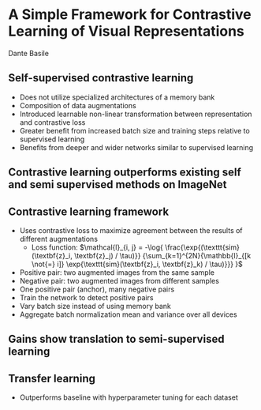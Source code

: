 # A Simple Framework for Contrastive Learning of Visual Representations

Dante Basile

## Self-supervised contrastive learning
* Does not utilize specialized architectures of a memory bank
* Composition of data augmentations
* Introduced learnable non-linear transformation between representation and contrastive loss
* Greater benefit from increased batch size and training steps relative to supervised learning
* Benefits from deeper and wider networks similar to supervised learning

## Contrastive learning outperforms existing self and semi supervised methods on ImageNet

## Contrastive learning framework
* Uses contrastive loss to maximize agreement between the results of different augmentations
    * Loss function: $\mathcal{l}_{i, j} = -\log{ \frac{\exp{(\texttt{sim}(\textbf{z}_i, \textbf{z}_j) / \tau)}} {\sum_{k=1}^{2N}{\mathbb{I}_{[k \not{=} i]} \exp{\texttt{sim}(\textbf{z}_i, \textbf{z}_k) / \tau)}}} }$
* Positive pair: two augmented images from the same sample
* Negative pair: two augmented images from different samples
* One positive pair (anchor), many negative pairs
* Train the network to detect positive pairs
* Vary batch size instead of using memory bank
* Aggregate batch normalization mean and variance over all devices

## Gains show translation to semi-supervised learning

## Transfer learning
* Outperforms baseline with hyperparameter tuning for each dataset